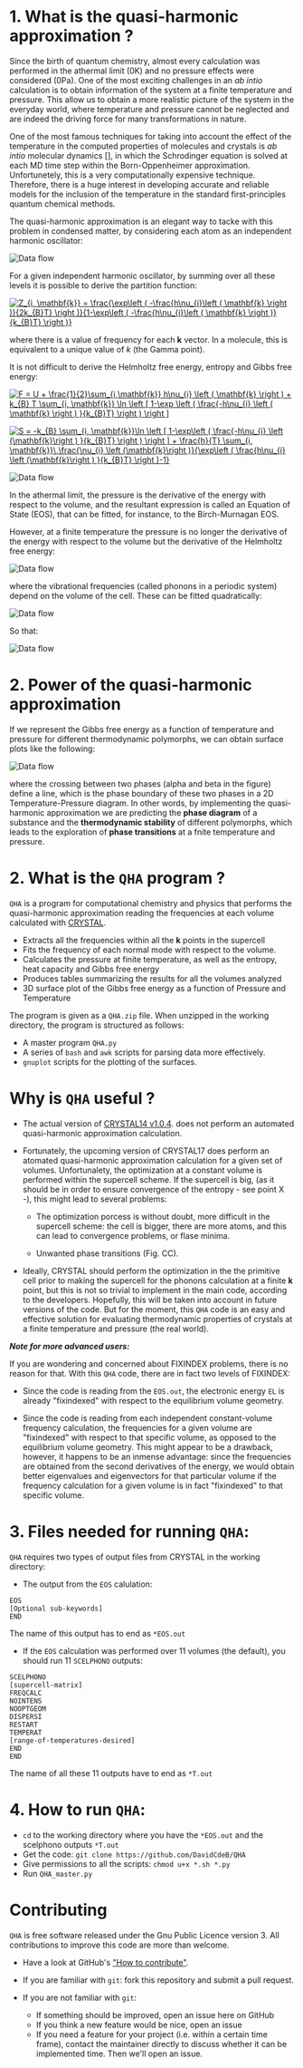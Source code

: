 # 1. What is the quasi-harmonic approximation ?

Since the birth of quantum chemistry, almost every calculation was performed in the athermal limit (0K) and no pressure effects were considered (0Pa).
One of the most exciting challenges in an _ab intio_ calculation is to obtain information of the system at a finite temperature and pressure. This allow us to obtain a more realistic picture of the system in the everyday world, where temperature and pressure cannot be neglected and are indeed the driving force for many transformations in nature.

One of the most famous techniques for taking into account the effect of the temperature in the computed properties of molecules and crystals is _ab intio_ molecular dynamics [], in which the Schrodinger equation is solved at each MD time step within the Born-Oppenheimer approximation. Unfortunetely, this is a very computationally expensive technique. Therefore, there is a huge interest in developing accurate and reliable models for the inclusion of the temperature in the standard first-principles quantum chemical methods.

The quasi-harmonic approximation is an elegant way to tacke with this problem in condensed matter, by considering each atom as an independent harmonic oscillator:

![Data flow](https://github.com/DavidCdeB/QHA/blob/master/levels_vibrat_cropped.png)

For a given independent harmonic oscillator, by summing over all these levels it is possible to derive the partition function:


<a href="https://www.codecogs.com/eqnedit.php?latex=Z_{i,&space;\mathbf{k}}&space;=&space;\frac{\exp\left&space;(&space;-\frac{h\nu_{i}\left&space;(&space;\mathbf{k}&space;\right&space;)}{2k_{B}T}&space;\right&space;)}{1-\exp\left&space;(&space;-\frac{h\nu_{i}\left&space;(&space;\mathbf{k}&space;\right&space;)}{k_{B}T}&space;\right&space;)}" target="_blank"><img src="https://latex.codecogs.com/gif.latex?Z_{i,&space;\mathbf{k}}&space;=&space;\frac{\exp\left&space;(&space;-\frac{h\nu_{i}\left&space;(&space;\mathbf{k}&space;\right&space;)}{2k_{B}T}&space;\right&space;)}{1-\exp\left&space;(&space;-\frac{h\nu_{i}\left&space;(&space;\mathbf{k}&space;\right&space;)}{k_{B}T}&space;\right&space;)}" title="Z_{i, \mathbf{k}} = \frac{\exp\left ( -\frac{h\nu_{i}\left ( \mathbf{k} \right )}{2k_{B}T} \right )}{1-\exp\left ( -\frac{h\nu_{i}\left ( \mathbf{k} \right )}{k_{B}T} \right )}" /></a>

where there is a value of frequency for each **k** vector. In a molecule, this is equivalent to a unique value of *k* (the Gamma point).

It is not difficult to derive the Helmholtz free energy, entropy and Gibbs free energy:


<a href="https://www.codecogs.com/eqnedit.php?latex=F&space;=&space;U&space;&plus;&space;\frac{1}{2}\sum_{i,\mathbf{k}}&space;h\nu_{i}&space;\left&space;(&space;\mathbf{k}&space;\right&space;)&space;&plus;&space;k_{B}&space;T&space;\sum_{i,&space;\mathbf{k}}&space;\ln&space;\left&space;[&space;1-\exp&space;\left&space;(&space;\frac{-h\nu_{i}&space;\left&space;(&space;\mathbf{k}&space;\right&space;)&space;}{k_{B}T}&space;\right&space;)&space;\right&space;]" target="_blank"><img src="https://latex.codecogs.com/gif.latex?F&space;=&space;U&space;&plus;&space;\frac{1}{2}\sum_{i,\mathbf{k}}&space;h\nu_{i}&space;\left&space;(&space;\mathbf{k}&space;\right&space;)&space;&plus;&space;k_{B}&space;T&space;\sum_{i,&space;\mathbf{k}}&space;\ln&space;\left&space;[&space;1-\exp&space;\left&space;(&space;\frac{-h\nu_{i}&space;\left&space;(&space;\mathbf{k}&space;\right&space;)&space;}{k_{B}T}&space;\right&space;)&space;\right&space;]" title="F = U + \frac{1}{2}\sum_{i,\mathbf{k}} h\nu_{i} \left ( \mathbf{k} \right ) + k_{B} T \sum_{i, \mathbf{k}} \ln \left [ 1-\exp \left ( \frac{-h\nu_{i} \left ( \mathbf{k} \right ) }{k_{B}T} \right ) \right ]" /></a>


<a href="https://www.codecogs.com/eqnedit.php?latex=S&space;=&space;-k_{B}&space;\sum_{i,&space;\mathbf{k}}\ln&space;\left&space;[&space;1-\exp\left&space;(&space;\frac{-h\nu_{i}&space;\left&space;(\mathbf{k}\right&space;)&space;}{k_{B}T}&space;\right&space;)&space;\right&space;]&space;&plus;&space;\frac{h}{T}&space;\sum_{i,&space;\mathbf{k}}\,\frac{\nu_{i}&space;\left&space;(\mathbf{k}\right&space;)}{\exp\left&space;(&space;\frac{h\nu_{i}&space;\left&space;(\mathbf{k}\right&space;)&space;}{k_{B}T}&space;\right&space;)-1}" target="_blank"><img src="https://latex.codecogs.com/gif.latex?S&space;=&space;-k_{B}&space;\sum_{i,&space;\mathbf{k}}\ln&space;\left&space;[&space;1-\exp\left&space;(&space;\frac{-h\nu_{i}&space;\left&space;(\mathbf{k}\right&space;)&space;}{k_{B}T}&space;\right&space;)&space;\right&space;]&space;&plus;&space;\frac{h}{T}&space;\sum_{i,&space;\mathbf{k}}\,\frac{\nu_{i}&space;\left&space;(\mathbf{k}\right&space;)}{\exp\left&space;(&space;\frac{h\nu_{i}&space;\left&space;(\mathbf{k}\right&space;)&space;}{k_{B}T}&space;\right&space;)-1}" title="S = -k_{B} \sum_{i, \mathbf{k}}\ln \left [ 1-\exp\left ( \frac{-h\nu_{i} \left (\mathbf{k}\right ) }{k_{B}T} \right ) \right ] + \frac{h}{T} \sum_{i, \mathbf{k}}\,\frac{\nu_{i} \left (\mathbf{k}\right )}{\exp\left ( \frac{h\nu_{i} \left (\mathbf{k}\right ) }{k_{B}T} \right )-1}" /></a>

 ![Data flow](https://github.com/DavidCdeB/QHA/blob/master/G_donw.png)

In the athermal limit, the pressure is the derivative of the energy with respect to the volume, and the resultant expression is called an Equation of State (EOS), that can be fitted, for instance, to the Birch-Murnagan EOS.

However, at a finite temperature the pressure is no longer the derivative of the energy with respect to the volume but the derivative of the Helmholtz free energy:

![Data flow](https://github.com/DavidCdeB/QHA/blob/master/P_finite.png)
 
where the vibrational frequencies (called phonons in a periodic system) depend on the volume of the cell. These can be fitted quadratically:
 
 ![Data flow](https://github.com/DavidCdeB/QHA/blob/master/quadratic.png)
 
 So that:
 
 ![Data flow](https://github.com/DavidCdeB/QHA/blob/master/derivative.png)
 
 # 2. Power of the quasi-harmonic approximation
 
 If we represent the Gibbs free energy as a function of temperature and pressure for different thermodynamic polymorphs, we can obtain surface plots like the following:
 
 ![Data flow](https://github.com/DavidCdeB/QHA/blob/master/gibbs_free_energy_of_two_phase.jpg)
 
 where the crossing between two phases (alpha and beta in the figure) define a line, which is the phase boundary of these two phases in a 2D Temperature-Pressure diagram. In other words, by implementing the quasi-harmonic approximation we are predicting the **phase diagram** of a substance and the **thermodynamic stability** of different polymorphs, which leads to the exploration of **phase transitions** at a fnite temperature and pressure.
 
 # 2. What is the `QHA` program ? 
 
 `QHA` is a program for computational chemistry and physics that performs the quasi-harmonic approximation reading the frequencies at each volume calculated with [CRYSTAL](http://www.crystal.unito.it/index.php). 
 
 * Extracts all the frequencies within all the **k** points in the supercell
 * Fits the frequency of each normal mode with respect to the volume.
 * Calculates the pressure at finite temperature, as well as the entropy, heat capacity and Gibbs free energy
 * Produces tables summarizing the results for all the volumes analyzed
 * 3D surface plot of the Gibbs free energy as a function of Pressure and Temperature 
 
 The program is given as a `QHA.zip` file. When unzipped in the working directory, the program is structured as follows:
 
 * A master program ``QHA.py``
 * A series of ``bash`` and ``awk`` scripts for parsing data more effectively.
 * `gnuplot` scripts for the plotting of the surfaces.
 
 # Why is `QHA` useful ?

* The actual version of [CRYSTAL14 v1.0.4](http://www.crystal.unito.it/index.php). does not perform an automated quasi-harmonic approximation calculation.

* Fortunately, the upcoming version of CRYSTAL17 does perform an atomated quasi-harmonic approximation calculation for a given set of volumes. Unfortunalety, the optimization at a constant volume is performed within the supercell scheme. If the supercell is big, (as it should be in order to ensure convergence of the entropy - see point X -), this might lead to several problems:

    * The optimization porcess is without doubt, more difficult in the supercell scheme: the cell is bigger, there are more atoms, and this can lead to convergence problems, or flase minima.

   * Unwanted phase transitions (Fig. CC). 
   
* Ideally, CRYSTAL should perform the optimization in the the primitive cell prior to making the supercell for the phonons calculation at a finite **k** point, but this is not so trivial to implement in the main code, according to the developers. Hopefully, this will be taken into account in future versions of the code. But for the moment, this `QHA` code is an easy and effective solution for evaluating thermodynamic properties of crystals at a finite temperature and pressure (the real world).

**_Note for more advanced users:_**

If you are wondering and concerned about FIXINDEX problems, there is no reason for that. With this `QHA` code, there are in fact two levels of FIXINDEX:

 * Since the code is reading from the `EOS.out`, the electronic energy `EL` is already "fixindexed" with respect to the equilibrium volume geometry.
 
 * Since the code is reading from each independent constant-volume frequency calculation, the frequencies for a given volume are "fixindexed" with respect to that specific volume, as opposed to the equilibrium volume geometry. This might appear to be a drawback, however, it happens to be an inmense advantage: since the frequencies are obtained from the second derivatives of the energy, we would obtain better eigenvalues and eigenvectors for that particular volume if the frequency calculation for a given volume is in fact "fixindexed" to that specific volume.
 
 
 # 3. Files needed for running `QHA`:
 
 `QHA` requires two types of output files from CRYSTAL in the working directory:
 
 * The output from the `EOS` calulation: 
 
 ```
 EOS
[Optional sub-keywords]
END 
```
The name of this output has to end as `*EOS.out`

 * If the `EOS` calculation was performed over 11 volumes (the default), you should run 11 `SCELPHONO` outputs:
 
 ```
SCELPHONO
[supercell-matrix]
FREQCALC
NOINTENS
NOOPTGEOM
DISPERSI
RESTART
TEMPERAT
[range-of-temperatures-desired]
END
END
```
The name of all these 11 outputs have to end as `*T.out`

# 4. How to run `QHA`:

* `cd` to the working directory where you have the `*EOS.out` and the scelphono outputs `*T.out`
* Get the code: `git clone https://github.com/DavidCdeB/QHA`
* Give permissions to all the scripts: `chmod u+x *.sh *.py` 
* Run `QHA_master.py`


# Contributing

`QHA` is free software released under the Gnu Public Licence version 3. 
All contributions to improve this code are more than welcome.

* Have a look at GitHub's ["How to contribute"](https://guides.github.com/activities/contributing-to-open-source/#contributing).

* If you are familiar with `git`: fork this repository and submit a pull request.

* If you are not familiar with `git`: 

    * If something should be improved, open an issue here on GitHub
    * If you think a new feature would be nice, open an issue
    * If you need a feature for your project (i.e. within a certain time frame), contact the maintainer directly to discuss whether it can be implemented time.
  Then we'll open an issue.
